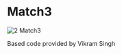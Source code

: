 # Match3

![2 Match3](https://github.com/user-attachments/assets/9426fbeb-c303-49c9-a302-a4f02ec58c5d)

Based code provided by Vikram Singh
